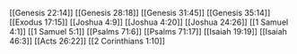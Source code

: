 [[Genesis 22:14]]
[[Genesis 28:18]]
[[Genesis 31:45]]
[[Genesis 35:14]]
[[Exodus 17:15]]
[[Joshua 4:9]]
[[Joshua 4:20]]
[[Joshua 24:26]]
[[1 Samuel 4:1]]
[[1 Samuel 5:1]]
[[Psalms 71:6]]
[[Psalms 71:17]]
[[Isaiah 19:19]]
[[Isaiah 46:3]]
[[Acts 26:22]]
[[2 Corinthians 1:10]]
